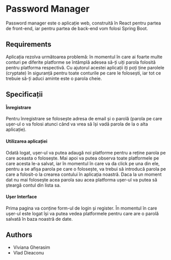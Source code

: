 # Password Manager

Password manager este o aplicație web, construită în React pentru partea de front-end, iar pentru partea de back-end vom folosi Spring Boot.

## Requirements

Aplicația rezolva următoarea problemă: în momentul în care ai foarte multe conturi pe diferite platforme se întâmplă adesea să-ți uiți parola folosită pentru platforma respectivă. Cu ajutorul acestei aplicații iți poți ține parolele (cryptate) în siguranță pentru toate conturile pe care le folosești, iar tot ce trebuie să-ți aduci aminte este o parola cheie.


## Specificații
#### Înregistrare

Pentru înregistrare se folosește adresa de email și o parolă (parola pe care ușer-ul o va folosi atunci când va vrea să își vadă parola de la o alta aplicație).

#### Utilizarea aplicației

Odată logat, ușer-ul va putea adaugă noi platforme pentru a reține parola pe care aceasta o folosește. Mai apoi va putea observa toate platformele pe care acesta le-a salvat, iar în momentul în care va da click pe una din ele, pentru a se afișa parola pe care o folosește, va trebui să introducă parola pe care a folosit-o la crearea contului în aplicația noastră. Daca la un moment dat nu mai folosește acea parola sau acea platforma ușer-ul va putea să șteargă contul din lista sa.

#### Ușer Interface

Prima pagina va conține form-ul de login și register. În momentul în care ușer-ul este logat își va putea vedea platformele pentru care are o parolă salvată în baza noastră de date.

## Authors

* Viviana Gherasim 
* Vlad Dieaconu


